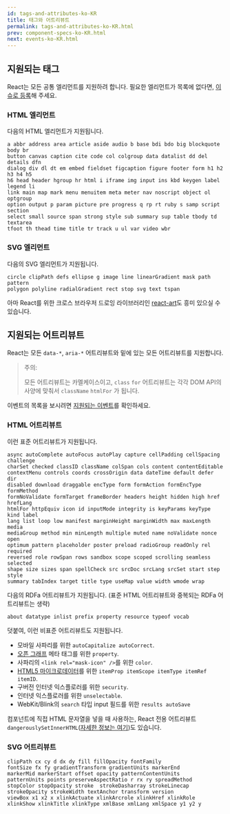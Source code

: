 ```yaml
---
id: tags-and-attributes-ko-KR
title: 태그와 어트리뷰트
permalink: tags-and-attributes-ko-KR.html
prev: component-specs-ko-KR.html
next: events-ko-KR.html
---
```


## 지원되는 태그

React는 모든 공통 엘리먼트를 지원하려 합니다. 필요한 엘리먼트가 목록에 없다면, [이슈로 등록](https://github.com/facebook/react/issues/new)해 주세요.

### HTML 엘리먼트

다음의 HTML 엘리먼트가 지원됩니다.

```
a abbr address area article aside audio b base bdi bdo big blockquote body br
button canvas caption cite code col colgroup data datalist dd del details dfn
dialog div dl dt em embed fieldset figcaption figure footer form h1 h2 h3 h4 h5
h6 head header hgroup hr html i iframe img input ins kbd keygen label legend li
link main map mark menu menuitem meta meter nav noscript object ol optgroup
option output p param picture pre progress q rp rt ruby s samp script section
select small source span strong style sub summary sup table tbody td textarea
tfoot th thead time title tr track u ul var video wbr
```

### SVG 엘리먼트

다음의 SVG 엘리먼트가 지원됩니다.

```
circle clipPath defs ellipse g image line linearGradient mask path pattern
polygon polyline radialGradient rect stop svg text tspan
```

아마 React를 위한 크로스 브라우저 드로잉 라이브러리인 [react-art](https://github.com/facebook/react-art)도 흥미 있으실 수 있습니다.


## 지원되는 어트리뷰트

React는 모든 `data-*`, `aria-*` 어트리뷰트와 밑에 있는 모든 어트리뷰트를 지원합니다.

> 주의:
>
> 모든 어트리뷰트는 카멜케이스이고, `class` `for` 어트리뷰트는 각각  DOM API의 사양에 맞춰서 `className` `htmlFor` 가 됩니다.

이벤트의 목록을 보시려면 [지원되는 이벤트](/react/docs/events-ko-KR.html)를 확인하세요.

### HTML 어트리뷰트

이런 표준 어트리뷰트가 지원됩니다.

```
async autoComplete autoFocus autoPlay capture cellPadding cellSpacing challenge
charSet checked classID className colSpan cols content contentEditable
contextMenu controls coords crossOrigin data dateTime default defer dir
disabled download draggable encType form formAction formEncType formMethod
formNoValidate formTarget frameBorder headers height hidden high href hrefLang
htmlFor httpEquiv icon id inputMode integrity is keyParams keyType kind label
lang list loop low manifest marginHeight marginWidth max maxLength media
mediaGroup method min minLength multiple muted name noValidate nonce open
optimum pattern placeholder poster preload radioGroup readOnly rel required
reversed role rowSpan rows sandbox scope scoped scrolling seamless selected
shape size sizes span spellCheck src srcDoc srcLang srcSet start step style
summary tabIndex target title type useMap value width wmode wrap
```

다음의 RDFa 어트리뷰트가 지원됩니다. (표준 HTML 어트리뷰트와 중복되는 RDFa 어트리뷰트는 생략)

```
about datatype inlist prefix property resource typeof vocab
```

덧붙여, 이런 비표준 어트리뷰트도 지원됩니다.

- 모바일 사파리를 위한 `autoCapitalize autoCorrect`.
- [오픈 그래프](http://ogp.me/) 메타 태그를 위한 `property`.
- 사파리의 `<link rel="mask-icon" />`를 위한 `color`.
- [HTML5 마이크로데이터](http://schema.org/docs/gs.html)를 위한 `itemProp itemScope itemType itemRef itemID`.
- 구버전 인터넷 익스플로러를 위한 `security`.
- 인터넷 익스플로러를 위한 `unselectable`.
- WebKit/Blink의 `search` 타입 input 필드를 위한 `results autoSave` 

컴포넌트에 직접 HTML 문자열을 넣을 때 사용하는, React 전용 어트리뷰트 `dangerouslySetInnerHTML`([자세한 정보는 여기](/react/docs/special-non-dom-attributes-ko-KR.html))도 있습니다.

### SVG 어트리뷰트

```
clipPath cx cy d dx dy fill fillOpacity fontFamily
fontSize fx fy gradientTransform gradientUnits markerEnd
markerMid markerStart offset opacity patternContentUnits
patternUnits points preserveAspectRatio r rx ry spreadMethod
stopColor stopOpacity stroke  strokeDasharray strokeLinecap
strokeOpacity strokeWidth textAnchor transform version
viewBox x1 x2 x xlinkActuate xlinkArcrole xlinkHref xlinkRole
xlinkShow xlinkTitle xlinkType xmlBase xmlLang xmlSpace y1 y2 y
```
